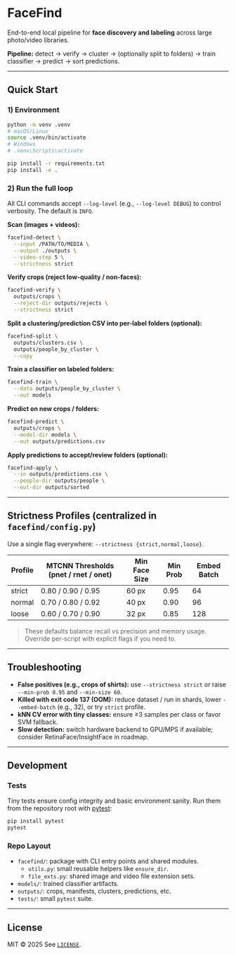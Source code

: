 # FaceFind

End-to-end local pipeline for **face discovery and labeling** across large photo/video libraries.

**Pipeline:** detect → verify → cluster → (optionally split to folders) → train classifier → predict → sort predictions.

---

## Quick Start

### 1) Environment
```bash
python -m venv .venv
# macOS/Linux
source .venv/bin/activate
# Windows
# .venv\Scripts\activate

pip install -r requirements.txt
pip install -e .
```

### 2) Run the full loop

All CLI commands accept `--log-level` (e.g., `--log-level DEBUG`) to control verbosity. The default is `INFO`.

**Scan (images + videos):**
```bash
facefind-detect \
  --input /PATH/TO/MEDIA \
  --output ./outputs \
  --video-step 5 \
  --strictness strict
```

**Verify crops (reject low-quality / non-faces):**
```bash
facefind-verify \
  outputs/crops \
  --reject-dir outputs/rejects \
  --strictness strict
```

**Split a clustering/prediction CSV into per-label folders (optional):**
```bash
facefind-split \
  outputs/clusters.csv \
  outputs/people_by_cluster \
  --copy
```

**Train a classifier on labeled folders:**
```bash
facefind-train \
  --data outputs/people_by_cluster \
  --out models
```

**Predict on new crops / folders:**
```bash
facefind-predict \
  outputs/crops \
  --model-dir models \
  --out outputs/predictions.csv
```

**Apply predictions to accept/review folders (optional):**
```bash
facefind-apply \
  --in outputs/predictions.csv \
  --people-dir outputs/people \
  --out-dir outputs/sorted
```

---

## Strictness Profiles (centralized in `facefind/config.py`)

Use a single flag everywhere: `--strictness {strict,normal,loose}`.

| Profile | MTCNN Thresholds (pnet / rnet / onet) | Min Face Size | Min Prob | Embed Batch |
|---|---|---|---|---|
| strict | 0.80 / 0.90 / 0.95 | 60 px | 0.95 | 64 |
| normal | 0.70 / 0.80 / 0.92 | 40 px | 0.90 | 96 |
| loose  | 0.60 / 0.70 / 0.90 | 32 px | 0.85 | 128 |

> These defaults balance recall vs precision and memory usage. Override per-script with explicit flags if you need to.

---

## Troubleshooting

- **False positives (e.g., crops of shirts):** use `--strictness strict` or raise `--min-prob 0.95` and `--min-size 60`.
- **Killed with exit code 137 (OOM):** reduce dataset / run in shards, lower `--embed-batch` (e.g., 32), or try `strict` profile.
- **kNN CV error with tiny classes:** ensure ≥3 samples per class or favor SVM fallback.
- **Slow detection:** switch hardware backend to GPU/MPS if available; consider RetinaFace/InsightFace in roadmap.

---

## Development

### Tests
Tiny tests ensure config integrity and basic environment sanity. Run them from the
repository root with [pytest](https://docs.pytest.org/):

```bash
pip install pytest
pytest
```

### Repo Layout
- `facefind/`: package with CLI entry points and shared modules.
  - `utils.py`: small reusable helpers like `ensure_dir`.
  - `file_exts.py`: shared image and video file extension sets.
- `models/`: trained classifier artifacts.
- `outputs/`: crops, manifests, clusters, predictions, etc.
- `tests/`: small `pytest` suite.

---

## License
MIT © 2025 <Your Name or Organization>
See [`LICENSE`](LICENSE).
